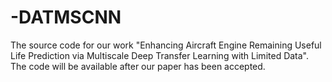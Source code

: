 # -DATMSCNN
The source code for our work "Enhancing Aircraft Engine Remaining Useful Life Prediction via Multiscale
Deep Transfer Learning with Limited Data".
The code will be available after our paper has been accepted.
